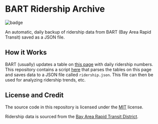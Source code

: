 # BART Ridership Archive

![badge](https://img.shields.io/endpoint?url=https://gist.githubusercontent.com/MrFlynn/e734700d586151d29d8da4b56639d8d7/raw/riders.json)

An automatic, daily backup of ridership data from BART (Bay Area Rapid Transit)
saved as a JSON file. 

## How it Works
BART (usually) updates a table on 
[this page](https://www.bart.gov/news/articles/2020/news20200225) with daily
ridership numbers. This repository contains a script [here](collector/__main__.py)
that parses the tables on this page and saves data to a JSON file called
`ridership.json`. This file can then be used for analyzing ridership trends, etc.

## License and Credit
The source code in this repository is licensed under the [MIT](LICENSE) license.

Ridership data is sourced from the [Bay Area Rapid Transit District](bart.gov).
